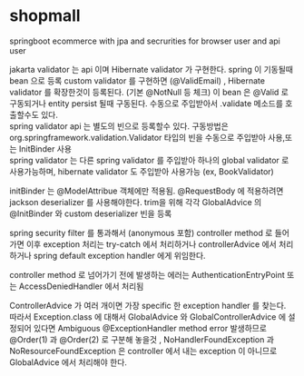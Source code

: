 # shopmall
springboot ecommerce with jpa and secrurities for browser user and api user 

jakarta validator 는 api 이며 Hibernate validator 가 구현한다. spring 이 기동될때 bean 으로 등록
custom validator 를 구현하면 (@ValidEmail) , Hibernate validator 를 확장한것이 등록된다. (기본 @NotNull 등 체크)
이 bean 은 @Valid 로 구동되거나 entity persist 될때 구동된다. 수동으로 주입받아서 .validate 메소드를 호출할수도 있다.  
spring validator api 는 별도의 빈으로 등록할수 있다. 구동방법은 org.springframework.validation.Validator 타입의 빈을 수동으로 주입받아 사용,또는 InitBinder 사용   
spring validator 는 다른 spring validator 를 주입받아 하나의 global validator 로 사용가능하며, hibernate validator 도 주입받아 사용가능 (ex, BookValidator)    
  
initBinder 는 @ModelAttribue 객체에만 적용됨. @RequestBody 에 적용하려면 jackson deserializer 를 사용해야한다. trim을 위해 각각 GlobalAdvice 의 @InitBinder 와 custom deserializer 빈을 등록
  
spring security filter 를 통과해서 (anonymous 포함) controller method 로 들어가면 이후 exception 처리는 try-catch 에서 처리하거나 controllerAdvice 에서 처리하거나 spring default exception handler 에게 위임한다.  
  
controller method 로 넘어가기 전에 발생하는 에러는 AuthenticationEntryPoint 또는 AccessDeniedHandler 에서 처리됨  
  
ControllerAdvice 가 여러 개이면 가장 specific 한 exception handler 를 찾는다. 따라서 Exception.class 에 대해서 GlobalAdvice 와 GlobalControllerAdvice 에 설정되어 있다면 Ambiguous @ExceptionHandler method error 발생하므로 @Order(1) 과 @Order(2) 로 구분해 놓을것 , NoHandlerFoundException 과 NoResourceFoundException 은 controller 에서 내는 exception 이 아니므로 GlobalAdvice 에서 처리해야 한다.





